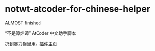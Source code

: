 # notwt-atcoder-for-chinese-helper
ALMOST finished

“不是谭炜谭” AtCoder 中文助手脚本

扔到暴力猴里用。[插件主页](https://greasyfork.org/zh-CN/scripts/452449-atcoder-%E4%B8%AD%E6%96%87%E5%8A%A9%E6%89%8B)
